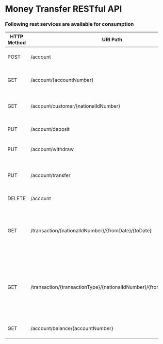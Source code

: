 # Money Transfer RESTful API

### Following rest services are available for consumption

| HTTP Method | URI Path | Description | Example | 
| --- | --- | --- | --- |
| POST | /account | Open account | curl -X POST http://127.0.0.1:8888/api/account -F nationalIdNumber=9010025674289 -F firstName=Ngonidzashe -F lastName=Chibamu -F amount=1000 -F currency=ZAR |
| GET | /account/{accountNumber} | Retrieve specific account information | curl -X GET http://127.0.0.1:8888/api/867834567 |
| GET | /account/customer/{nationalIdNumber} | Retrieve accounts for specific customer | curl -X GET http://127.0.0.1:8888/api/account/customer/8812297682082 |                           
| PUT | /account/deposit | Deposit money into account | curl -X PUT http://127.0.0.1:8888/api/account/deposit -F accountNumber=87879213821 -F amount=660 |
| PUT | /account/withdraw | Withdraw money out of account | curl -X PUT http://127.0.0.1:8888/api/account/withdraw -F accountNumber=7818721381 -F amount=432 |
| PUT | /account/transfer | Transfer money from one account to another | curl -X PUT http://127.0.0.1:8888/api/transfer -F fromAccountNumber=7487139123 -F toAccountNumber=841783791213 -F amount=55 | 
| DELETE | /account | Close account | curl -X DELETE http://127.0.0.1:8888/api/account -F accountNumber=619319321321 |
| GET | /transaction/{nationalIdNumber}/{fromDate}/{toDate} | Get a statement of transactions between the specified date range | curl -X http://127.0.0.1:8888/transaction/20190101/20190324 |
| GET | /transaction/{transactionType}/{nationalIdNumber}/{fromDate}/{toDate} | Get a statement of transactions of specific type between the specified date range | curl -X http://127.0.0.1:8888/transaction/deposit/20190101/20190324 |
| GET | /account/balance/{accountNumber} | Query account balance | curl -X GET http://127.0.0.1:8888/api/account/balance/784287821321 | 
